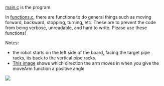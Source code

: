 [main.c](main.c) is the program.

In [functions.c](functions.c), there are functions to do general things such as moving forward, backward, stopping, turning, etc. These are to prevent the code from being verbose, unreadable, and hard to write. Please use these functions!

Notes:
- the robot starts on the left side of the board, facing the target pipe racks, its back to the vertical pipe racks.
- [This image](moveArm.png) shows which direction the arm moves in when you give the moveArm function a positive angle

![](https://raw.githubusercontent.com/galactustrombone/Skills2018AutonomousVEX/master/moveArm.png)